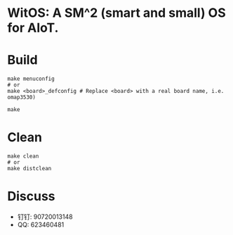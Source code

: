 <h1> WitOS: A SM^2 (smart and small) OS for AIoT.</h1>

# Build

```shell
make menuconfig
# or
make <board>_defconfig # Replace <board> with a real board name, i.e. omap3530)

make
```

# Clean
```shell
make clean
# or
make distclean
```

# Discuss
- 钉钉: 90720013148
- QQ: 623460481